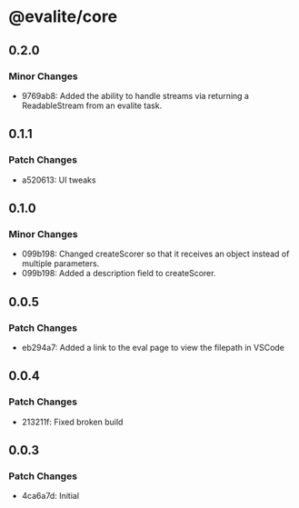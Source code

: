 # @evalite/core

## 0.2.0

### Minor Changes

- 9769ab8: Added the ability to handle streams via returning a ReadableStream from an evalite task.

## 0.1.1

### Patch Changes

- a520613: UI tweaks

## 0.1.0

### Minor Changes

- 099b198: Changed createScorer so that it receives an object instead of multiple parameters.
- 099b198: Added a description field to createScorer.

## 0.0.5

### Patch Changes

- eb294a7: Added a link to the eval page to view the filepath in VSCode

## 0.0.4

### Patch Changes

- 213211f: Fixed broken build

## 0.0.3

### Patch Changes

- 4ca6a7d: Initial
